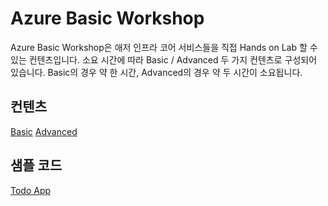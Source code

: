 # Azure Basic Workshop

Azure Basic Workshop은 애저 인프라 코어 서비스들을 직접 Hands on Lab 할 수 있는 컨텐츠입니다.
소요 시간에 따라 Basic / Advanced 두 가지 컨텐츠로 구성되어 있습니다.
Basic의 경우 약 한 시간, Advanced의 경우 약 두 시간이 소요됩니다.

## 컨텐츠
[Basic](https://github.com/Anna-Jeong-MS/AzureBasicWorkshop/tree/main/basic)
[Advanced](https://github.com/Anna-Jeong-MS/AzureBasicWorkshop/tree/main/advanced)

## 샘플 코드
[Todo App](https://github.com/Anna-Jeong-MS/TodoApp)
